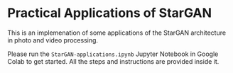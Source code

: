# Practical Applications of StarGAN

This is an implemenation of some applications of the StarGAN architecture in photo and video processing. 

Please run the `StarGAN-applications.ipynb` Jupyter Notebook in Google Colab to get started. All the steps and instructions are provided inside it.
